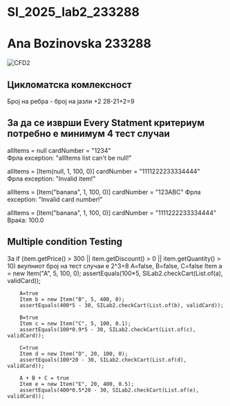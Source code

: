 # SI_2025_lab2_233288
# Ana Bozinovska 233288
![CFD2](https://github.com/user-attachments/assets/cbf0307f-0607-4218-b236-99f40582563c)

## Цикломатска комлексност
Број на ребра - број на јазли +2
28-21+2=9

## За да се изврши Every Statment критериум потребно е минимум 4 тест случаи

  allItems = null
  cardNumber = "1234"	
  Фрла exception: "allItems list can't be null!"
  
  allItems = [Item(null, 1, 100, 0)]
  cardNumber = "1111222233334444"	
  Фрла exception: "Invalid item!"

  allItems = [Item("banana", 1, 100, 0)]
  cardNumber = "123ABC"	
  Фрла exception: "Invalid card number!"

  allItems = [Item("banana", 1, 100, 0)]
  cardNumber = "1111222233334444"	
  Враќа: 100.0

  ## Multiple condition Testing
  За if (item.getPrice() > 300 || item.getDiscount() > 0 || item.getQuantity() > 10) вкупниот број на тест случаи е 2^3=8
         A=false, B=false, C=false
        Item a = new Item("A", 5, 100, 0);
        assertEquals(100*5, SILab2.checkCart(List.of(a), validCard));

        A=true
        Item b = new Item("B", 5, 400, 0);
        assertEquals(400*5 - 30, SILab2.checkCart(List.of(b), validCard));

        B=true
        Item c = new Item("C", 5, 100, 0.1);
        assertEquals(100*0.9*5 - 30, SILab2.checkCart(List.of(c), validCard));

        C=true
        Item d = new Item("D", 20, 100, 0);
        assertEquals(100*20 - 30, SILab2.checkCart(List.of(d), validCard));

        A + B + C = true
        Item e = new Item("E", 20, 400, 0.5);
        assertEquals(400*0.5*20 - 30, SILab2.checkCart(List.of(e), validCard));
  

 
